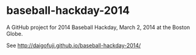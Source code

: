 baseball-hackday-2014
=====================

A GitHub project for 2014 Baseball Hackday, March 2, 2014 at the Boston Globe.

See http://daigofuji.github.io/baseball-hackday-2014/
